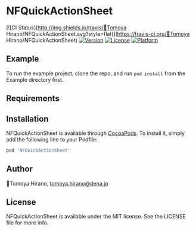 # NFQuickActionSheet

[![CI Status](http://img.shields.io/travis/🦊Tomoya Hirano/NFQuickActionSheet.svg?style=flat)](https://travis-ci.org/🦊Tomoya Hirano/NFQuickActionSheet)
[![Version](https://img.shields.io/cocoapods/v/NFQuickActionSheet.svg?style=flat)](http://cocoapods.org/pods/NFQuickActionSheet)
[![License](https://img.shields.io/cocoapods/l/NFQuickActionSheet.svg?style=flat)](http://cocoapods.org/pods/NFQuickActionSheet)
[![Platform](https://img.shields.io/cocoapods/p/NFQuickActionSheet.svg?style=flat)](http://cocoapods.org/pods/NFQuickActionSheet)

## Example

To run the example project, clone the repo, and run `pod install` from the Example directory first.

## Requirements

## Installation

NFQuickActionSheet is available through [CocoaPods](http://cocoapods.org). To install
it, simply add the following line to your Podfile:

```ruby
pod 'NFQuickActionSheet'
```

## Author

🦊Tomoya Hirano, tomoya.hirano@dena.jp

## License

NFQuickActionSheet is available under the MIT license. See the LICENSE file for more info.
